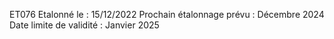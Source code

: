 ET076
Etalonné le : 15/12/2022
Prochain étalonnage prévu : Décembre 2024
Date limite de validité : Janvier 2025

